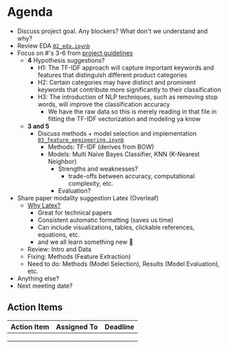 # Agenda

- Discuss project goal. Any blockers? What don't we understand and why?
- Review EDA [```02_eda.ipynb```](https://github.com/bzekeria/cogs109-final-project/blob/main/notebooks/02_exploratory_data_analysis.ipynb)
- Focus on #'s 3-6 from [project guidelines](https://docs.google.com/document/d/1VCTgKDYME7eK4ETNuDsCDOB6EO2HRAp1OiwYNswPAsc/edit)
  - **4** Hypothesis suggestions?
    - H1: The TF-IDF approach will capture important keywords and features that distinguish different product categories
    - H2: Certain categories may have distinct and prominent keywords that contribute more significantly to their classification
    - H3: The introduction of NLP techniques, such as removing stop words, will improve the classification accuracy
      - We have the raw data so this is merely reading in that file in fitting the TF-IDF vectorization and modeling ya know
  - **3 and 5** 
    - Discuss methods + model selection and implementation [```03_feature_eegineering.ipynb```](https://github.com/bzekeria/cogs109-final-project/blob/main/notebooks/03_fetaure_engineering.ipynb)
      - Methods: TF-IDF (derives from BOW) 
      - Models: Multi Naive Bayes Classifier, KNN (K-Nearest Neighbor)
        - Strengths and weaknesses?
          - trade-offs between accuracy, computational complexity, etc.
        - Evaluation?
- Share paper modality suggestion Latex (Overleaf)
  - [Why Latex?](https://towardsdatascience.com/mastering-latex-on-overleaf-71a72d513363)
    - Great for technical papers
    - Consistent automatic formatting (saves us time)
    - Can include visualizations, tables, clickable references, equations, etc.
    - and we all learn something new 💪 
  - Review: Intro and Data
  - Fixing: Methods (Feature Extraction)
  - Need to do: Methods (Model Selection), Results (Model Evaluation), etc.
- Anything else?
- Next meeting date?

## Action Items

| Action Item                  | Assigned To     | Deadline      |
|------------------------------|-----------------|---------------|
|                              |                 |               |
|                              |                 |               |
|                              |                 |               |
